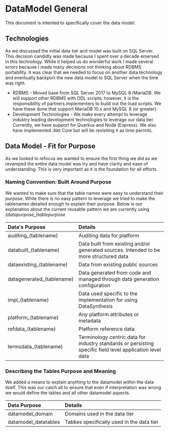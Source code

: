 # DataModel General
This document is intented to specifically cover the data model.

## Technologies

As we discussed the initial data tier and model was built on SQL Server. This decision
candidly was made because I spent over a decade emersed in this technology. While it
helped us do wonderful work I made several errors because I made many decisions not
thinking about RDBMS portability. It was clear that we needed to focus on another data
technology and eventually backport the new data model to SQL Server when the time was 
right.

* RDBMS - Moved base from SQL Server 2017 to MySQL 8 /MariaDB. We will support other RDBMS with DDL scripts;
  however, it is the responsibility of partners implementers to build out the load scripts. We have these done
  that support MariaDB 10.x and MySQL 8 (or greater).
* Development Technologies - We make every attempt to leverage industry leading development technologies to 
  leverage our data tier. Currently, we have support for Quarkus and Node (Express). We also have implemented 
  .Net Core but will be revisiting it as time permits.
  
## Data Model - Fit for Purpose
As we looked to refocus we wanted to ensure the first thing we did as we revamped the entire data model was try and have 
clarity and ease of understanding. This is very important as it is the foundation for all efforts.

### Naming Convention: Built Around Purpose
We wanted to make sure that the table names were easy to understand their purpose. While
there is no easy pattern to leverage we tried to make the tablenames detailed enough to explain
their purpose. Below is our explanation about the current reusable pattern we are currently using *{datapurpose_}tablepurpose*

| Data's Purpose | Details |
|:---|:---|
|auditing_(tablename)|Auditing data for platform|
|databuilt_(tablename)|Data built from existing and/or generated sources. Intended to be more structured data|
|dataexisting_(tablename)|Data from existing public sources|
|datagenerated_(tablename)|Data generated from code and managed through data generation configuration|
|impl_(tablename)|Data used specific to the implementation for using DataSynthesis|
|platform_(tablename)|Any platform attributes or metadata|
|refdata_(tablename)|Platform reference data|
|termsdata_(tablename)|Terminology centric data for industry standards or persisting specific field level application level data |

### Describing the Tables Purpose and Meaning
We added a means to explain anything to the datamodel within the data itself. This
was our catch all to ensure that even if interpretation was wrong we would define the
tables and all other datamodel aspects. 

Data Purpose | Details |
|:---|:---|
|datamodel_domain|Domains used in the data tier|
|datamodel_datatables|Tabkes specifically used in the data tier|

